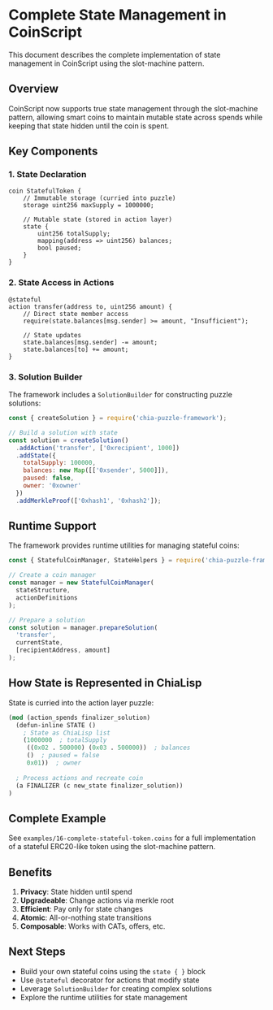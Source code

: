 # Complete State Management in CoinScript

This document describes the complete implementation of state management in CoinScript using the slot-machine pattern.

## Overview

CoinScript now supports true state management through the slot-machine pattern, allowing smart coins to maintain mutable state across spends while keeping that state hidden until the coin is spent.

## Key Components

### 1. State Declaration

```coinscript
coin StatefulToken {
    // Immutable storage (curried into puzzle)
    storage uint256 maxSupply = 1000000;
    
    // Mutable state (stored in action layer)
    state {
        uint256 totalSupply;
        mapping(address => uint256) balances;
        bool paused;
    }
}
```

### 2. State Access in Actions

```coinscript
@stateful
action transfer(address to, uint256 amount) {
    // Direct state member access
    require(state.balances[msg.sender] >= amount, "Insufficient");
    
    // State updates
    state.balances[msg.sender] -= amount;
    state.balances[to] += amount;
}
```

### 3. Solution Builder

The framework includes a `SolutionBuilder` for constructing puzzle solutions:

```javascript
const { createSolution } = require('chia-puzzle-framework');

// Build a solution with state
const solution = createSolution()
  .addAction('transfer', ['0xrecipient', 1000])
  .addState({
    totalSupply: 100000,
    balances: new Map([['0xsender', 5000]]),
    paused: false,
    owner: '0xowner'
  })
  .addMerkleProof(['0xhash1', '0xhash2']);
```

## Runtime Support

The framework provides runtime utilities for managing stateful coins:

```javascript
const { StatefulCoinManager, StateHelpers } = require('chia-puzzle-framework');

// Create a coin manager
const manager = new StatefulCoinManager(
  stateStructure,
  actionDefinitions
);

// Prepare a solution
const solution = manager.prepareSolution(
  'transfer',
  currentState,
  [recipientAddress, amount]
);
```

## How State is Represented in ChiaLisp

State is curried into the action layer puzzle:

```lisp
(mod (action_spends finalizer_solution)
  (defun-inline STATE () 
    ; State as ChiaLisp list
    (1000000  ; totalSupply
     ((0x02 . 500000) (0x03 . 500000))  ; balances
     ()  ; paused = false
     0x01))  ; owner
  
  ; Process actions and recreate coin
  (a FINALIZER (c new_state finalizer_solution))
)
```

## Complete Example

See `examples/16-complete-stateful-token.coins` for a full implementation of a stateful ERC20-like token using the slot-machine pattern.

## Benefits

1. **Privacy**: State hidden until spend
2. **Upgradeable**: Change actions via merkle root
3. **Efficient**: Pay only for state changes
4. **Atomic**: All-or-nothing state transitions
5. **Composable**: Works with CATs, offers, etc.

## Next Steps

- Build your own stateful coins using the `state { }` block
- Use `@stateful` decorator for actions that modify state
- Leverage `SolutionBuilder` for creating complex solutions
- Explore the runtime utilities for state management
